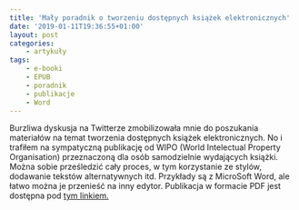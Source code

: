 ```yaml
---
title: 'Mały poradnik o tworzeniu dostępnych książek elektronicznych'
date: '2019-01-11T19:36:55+01:00'
layout: post
categories:
    - artykuły
tags:
    - e-booki
    - EPUB
    - poradnik
    - publikacje
    - Word
---
```


Burzliwa dyskusja na Twitterze zmobilizowała mnie do poszukania materiałów na temat tworzenia dostępnych książek elektronicznych. No i trafiłem na sympatyczną publikację od WIPO (World Intelectual Property Organisation) przeznaczoną dla osób samodzielnie wydających książki. Można sobie prześledzić cały proces, w tym korzystanie ze stylów, dodawanie tekstów alternatywnych itd. Przykłady są z MicroSoft Word, ale łatwo można je przenieść na inny edytor. Publikacja w formacie PDF jest dostępna pod [tym linkiem.](https://www.internationalauthors.org/wp-content/uploads/2017/11/Accessible-eBook-Guidelines-for-Self-Publishing-Authors.pdf)